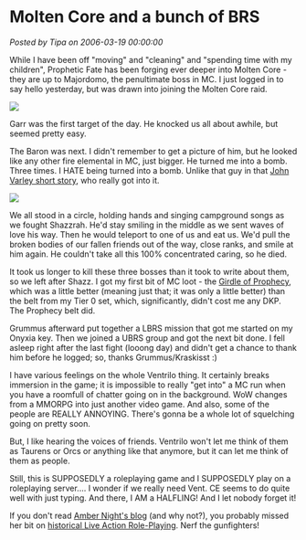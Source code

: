 # Molten Core and a bunch of BRS

*Posted by Tipa on 2006-03-19 00:00:00*

While I have been off "moving" and "cleaning" and "spending time with my children", Prophetic Fate has been forging ever deeper into Molten Core - they are up to Majordomo, the penultimate boss in MC. I just logged in to say hello yesterday, but was drawn into joining the Molten Core raid.

![](../../../images/mc031806b.jpg)

Garr was the first target of the day. He knocked us all about awhile, but seemed pretty easy.

The Baron was next. I didn't remember to get a picture of him, but he looked like any other fire elemental in MC, just bigger. He turned me into a bomb. Three times. I HATE being turned into a bomb. Unlike that guy in that [John Varley short story](http://www.scifi.com/scifiction/classiscs/classics_archive/varley/index.html), who really got into it.

![](../../../images/mc031806a.jpg)

We all stood in a circle, holding hands and singing campground songs as we fought Shazzrah. He'd stay smiling in the middle as we sent waves of love his way. Then he would teleport to one of us and eat us. We'd pull the broken bodies of our fallen friends out of the way, close ranks, and smile at him again. He couldn't take all this 100% concentrated caring, so he died.

It took us longer to kill these three bosses than it took to write about them, so we left after Shazz. I got my first bit of MC loot - the [Girdle of Prophecy](http://wow.allakhazam.com/db/item.html?witem=16817), which was a little better (meaning just that; it was only a little better) than the belt from my Tier 0 set, which, significantly, didn't cost me any DKP. The Prophecy belt did.

Grummus afterward put together a LBRS mission that got me started on my Onyxia key. Then we joined a UBRS group and got the next bit done. I fell asleep right after the last fight (looong day) and didn't get a chance to thank him before he logged; so, thanks Grummus/Kraskisst :)

I have various feelings on the whole Ventrilo thing. It certainly breaks immersion in the game; it is impossible to really "get into" a MC run when you have a roomfull of chatter going on in the background. WoW changes from a MMORPG into just another video game. And also, some of the people are REALLY ANNOYING. There's gonna be a whole lot of squelching going on pretty soon.

But, I like hearing the voices of friends. Ventrilo won't let me think of them as Taurens or Orcs or anything like that anymore, but it can let me think of them as people.

Still, this is SUPPOSEDLY a roleplaying game and I SUPPOSEDLY play on a roleplaying server.... I wonder if we really need Vent. CE seems to do quite well with just typing. And there, I AM a HALFLING! And I let nobody forget it!

If you don't read [Amber Night's blog](http://ambernight.org/blog) (and why not?), you probably missed her bit on [historical Live Action Role-Playing](http://ambernight.org/blog/_archives/2006/3/17/1825138.html). Nerf the gunfighters!
